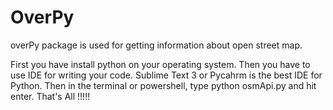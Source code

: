 # OverPy
overPy package is used for getting information about open street map.

First you have install python on your operating system.
Then you have to use IDE for writing your code. Sublime Text 3 or Pycahrm is the best IDE for Python.
Then in the terminal or powershell, type python osmApi.py and hit enter.
That's All !!!!!
 
